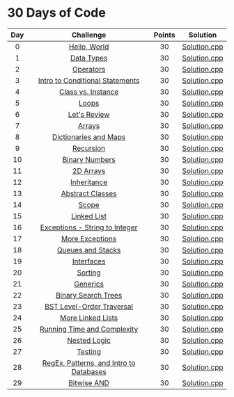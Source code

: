 # 30 Days of Code

| Day |                                                Challenge                                                | Points |                                                                                   Solution                                                                                  |
|:---:|:-------------------------------------------------------------------------------------------------------:|:------:|:---------------------------------------------------------------------------------------------------------------------------------------------------------------------------:|
|  0  | [Hello, World](https://www.hackerrank.com/challenges/30-hello-world)                                    |   30   | [Solution.cpp](https://github.com/JChiquin/My-HackerRank-Solutions/blob/master/30%20Days%20of%20Code/Day%2000%20-%20Hello%2C%20World/Solution.cpp)                       |
|  1  | [Data Types](https://www.hackerrank.com/challenges/30-data-types)                                       |   30   | [Solution.cpp](https://github.com/JChiquin/My-HackerRank-Solutions/blob/master/30%20Days%20of%20Code/Day%2001%20-%20Data%20Types/Solution.cpp)                           |
|  2  | [Operators](https://www.hackerrank.com/challenges/30-operators)                                         |   30   | [Solution.cpp](https://github.com/JChiquin/My-HackerRank-Solutions/blob/master/30%20Days%20of%20Code/Day%2002%20-%20Operators/Solution.cpp)                              |
|  3  | [Intro to Conditional Statements](https://www.hackerrank.com/challenges/30-conditional-statements)      |   30   | [Solution.cpp](https://github.com/JChiquin/My-HackerRank-Solutions/blob/master/30%20Days%20of%20Code/Day%2003%20-%20Intro%20to%20Conditional%20Statements/Solution.cpp)  |
|  4  | [Class vs. Instance](https://www.hackerrank.com/challenges/30-class-vs-instance)                        |   30   | [Solution.cpp](https://github.com/JChiquin/My-HackerRank-Solutions/blob/master/30%20Days%20of%20Code/Day%2004%20-%20Class%20vs.%20Instance/Solution.cpp)                 |
|  5  | [Loops](https://www.hackerrank.com/challenges/30-loops)                                                 |   30   | [Solution.cpp](https://github.com/JChiquin/My-HackerRank-Solutions/blob/master/30%20Days%20of%20Code/Day%2005%20-%20Loops/Solution.cpp)                                  |
|  6  | [Let's Review](https://www.hackerrank.com/challenges/30-review-loop)                                    |   30   | [Solution.cpp](https://github.com/JChiquin/My-HackerRank-Solutions/blob/master/30%20Days%20of%20Code/Day%2006%20-%20Let's%20Review/Solution.cpp)                         |
|  7  | [Arrays](https://www.hackerrank.com/challenges/30-arrays)                                               |   30   | [Solution.cpp](https://github.com/JChiquin/My-HackerRank-Solutions/blob/master/30%20Days%20of%20Code/Day%2007%20-%20Arrays/Solution.cpp)                                 |
|  8  | [Dictionaries and Maps](https://www.hackerrank.com/challenges/30-dictionaries-and-maps)                 |   30   | [Solution.cpp](https://github.com/JChiquin/My-HackerRank-Solutions/blob/master/30%20Days%20of%20Code/Day%2008%20-%20Dictionaries%20and%20Maps/Solution.cpp)              |
|  9  | [Recursion](https://www.hackerrank.com/challenges/30-recursion)                                         |   30   | [Solution.cpp](https://github.com/JChiquin/My-HackerRank-Solutions/blob/master/30%20Days%20of%20Code/Day%2009%20-%20Recursion/Solution.cpp)                              |
|  10 | [Binary Numbers](https://www.hackerrank.com/challenges/30-binary-numbers)                               |   30   | [Solution.cpp](https://github.com/JChiquin/My-HackerRank-Solutions/blob/master/30%20Days%20of%20Code/Day%2010%20-%20Binary%20Numbers/Solution.cpp)                       |
|  11 | [2D Arrays](https://www.hackerrank.com/challenges/30-2d-arrays)                                         |   30   | [Solution.cpp](https://github.com/JChiquin/My-HackerRank-Solutions/blob/master/30%20Days%20of%20Code/Day%2011%20-%202D%20Arrays/Solution.cpp)                            |
|  12 | [Inheritance](https://www.hackerrank.com/challenges/30-inheritance)                                     |   30   | [Solution.cpp](https://github.com/JChiquin/My-HackerRank-Solutions/blob/master/30%20Days%20of%20Code/Day%2012%20-%20Inheritance/Solution.cpp)                            |
|  13 | [Abstract Classes](https://www.hackerrank.com/challenges/30-abstract-classes)                           |   30   | [Solution.cpp](https://github.com/JChiquin/My-HackerRank-Solutions/blob/master/30%20Days%20of%20Code/Day%2013%20-%20Abstract%20Classes/Solution.cpp)                     |
|  14 | [Scope](https://www.hackerrank.com/challenges/30-scope)                                                 |   30   | [Solution.cpp](https://github.com/JChiquin/My-HackerRank-Solutions/blob/master/30%20Days%20of%20Code/Day%2014%20-%20Scope/Solution.cpp)                                  |
|  15 | [Linked List](https://www.hackerrank.com/challenges/30-linked-list)                                     |   30   | [Solution.cpp](https://github.com/JChiquin/My-HackerRank-Solutions/blob/master/30%20Days%20of%20Code/Day%2015%20-%20Linked%20List/Solution.cpp)                          |
|  16 | [Exceptions - String to Integer](https://www.hackerrank.com/challenges/30-exceptions-string-to-integer) |   30   | [Solution.cpp](https://github.com/JChiquin/My-HackerRank-Solutions/blob/master/30%20Days%20of%20Code/Day%2016%20-%20Exceptions%20-%20String%20to%20Integer/Solution.cpp) |
|  17 | [More Exceptions](https://www.hackerrank.com/challenges/30-more-exceptions)                             |   30   | [Solution.cpp](https://github.com/JChiquin/My-HackerRank-Solutions/blob/master/30%20Days%20of%20Code/Day%2017%20-%20More%20Exceptions/Solution.cpp)                      |
|  18 | [Queues and Stacks](https://www.hackerrank.com/challenges/30-queues-stacks)                             |   30   | [Solution.cpp](https://github.com/JChiquin/My-HackerRank-Solutions/blob/master/30%20Days%20of%20Code/Day%2018%20-%20Queues%20and%20Stacks/Solution.cpp)                  |
|  19 | [Interfaces](https://www.hackerrank.com/challenges/30-interfaces)                                       |   30   | [Solution.cpp](https://github.com/JChiquin/My-HackerRank-Solutions/blob/master/30%20Days%20of%20Code/Day%2019%20-%20Interfaces/Solution.cpp)                             |
|  20 | [Sorting](https://www.hackerrank.com/challenges/30-sorting)                                             |   30   | [Solution.cpp](https://github.com/JChiquin/My-HackerRank-Solutions/blob/master/30%20Days%20of%20Code/Day%2020%20-%20Sorting/Solution.cpp)                                |
|  21 | [Generics](https://www.hackerrank.com/challenges/30-generics)                                           |   30   | [Solution.cpp](https://github.com/JChiquin/My-HackerRank-Solutions/blob/master/30%20Days%20of%20Code/Day%2021%20-%20Generics/Solution.cpp)                               |
|  22 | [Binary Search Trees](https://www.hackerrank.com/challenges/30-binary-search-trees)                     |   30   | [Solution.cpp](https://github.com/JChiquin/My-HackerRank-Solutions/blob/master/30%20Days%20of%20Code/Day%2022%20-%20Binary%20Search%20Trees/Solution.cpp)                |
|  23 | [BST Level-Order Traversal](https://www.hackerrank.com/challenges/30-binary-trees)                      |   30   | [Solution.cpp](https://github.com/JChiquin/My-HackerRank-Solutions/blob/master/30%20Days%20of%20Code/Day%2023%20-%20BST%20Level-Order%20Traversal/Solution.cpp)          |
|  24 | [More Linked Lists](https://www.hackerrank.com/challenges/30-linked-list-deletion)                      |   30   | [Solution.cpp](https://github.com/JChiquin/My-HackerRank-Solutions/blob/master/30%20Days%20of%20Code/Day%2024%20-%20More%20Linked%20Lists/Solution.cpp)                  |
|  25 | [Running Time and Complexity](https://www.hackerrank.com/challenges/30-running-time-and-complexity)     |   30   | [Solution.cpp](https://github.com/JChiquin/My-HackerRank-Solutions/blob/master/30%20Days%20of%20Code/Day%2025%20-%20Running%20Time%20and%20Complexity/Solution.cpp)      |
|  26 | [Nested Logic](https://www.hackerrank.com/challenges/30-nested-logic)                                   |   30   | [Solution.cpp](https://github.com/JChiquin/My-HackerRank-Solutions/blob/master/30%20Days%20of%20Code/Day%2026%20-%20Nested%20Logic/Solution.cpp)                         |
|  27 | [Testing](https://www.hackerrank.com/challenges/30-testing)                                             |   30   | [Solution.cpp](https://github.com/JChiquin/My-HackerRank-Solutions/blob/master/30%20Days%20of%20Code/Day%2027%20-%20Testing/Solution.cpp)                                |
|  28 | [RegEx, Patterns, and Intro to Databases](https://www.hackerrank.com/challenges/30-regex-patterns)                                             |   30   | [Solution.cpp](https://github.com/JChiquin/My-HackerRank-Solutions/blob/master/30%20Days%20of%20Code/Day%2028%3A%20RegEx%2C%20Patterns%2C%20and%20Intro%20to%20Databases/Solution.cpp)                                |
|  29 | [Bitwise AND](https://www.hackerrank.com/challenges/30-bitwise-and)                                             |   30   | [Solution.cpp](https://github.com/JChiquin/My-HackerRank-Solutions/blob/master/30%20Days%20of%20Code/Day%2029%3A%20Bitwise%20AND/Solution.cpp)                                |
